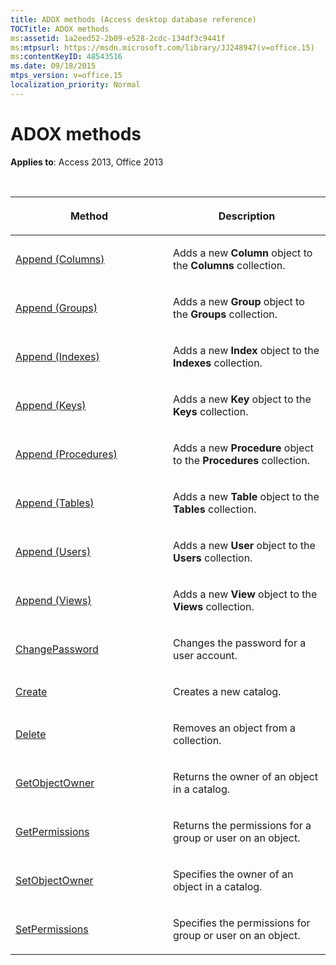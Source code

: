 ```yaml
---
title: ADOX methods (Access desktop database reference)
TOCTitle: ADOX methods
ms:assetid: 1a2eed52-2b09-e528-2cdc-134df3c9441f
ms:mtpsurl: https://msdn.microsoft.com/library/JJ248947(v=office.15)
ms:contentKeyID: 48543516
ms.date: 09/18/2015
mtps_version: v=office.15
localization_priority: Normal
---
```


# ADOX methods

**Applies to**: Access 2013, Office 2013

<br/>

<table>
<colgroup>
<col style="width: 50%" />
<col style="width: 50%" />
</colgroup>
<thead>
<tr class="header">
<th><p>Method</p></th>
<th><p>Description</p></th>
</tr>
</thead>
<tbody>
<tr class="odd">
<td><p><a href="append-method-adox-columns.md">Append (Columns)</a></p></td>
<td><p>Adds a new <strong>Column</strong> object to the <strong>Columns</strong> collection.</p></td>
</tr>
<tr class="even">
<td><p><a href="append-method-adox-groups.md">Append (Groups)</a></p></td>
<td><p>Adds a new <strong>Group</strong> object to the <strong>Groups</strong> collection.</p></td>
</tr>
<tr class="odd">
<td><p><a href="append-method-adox-indexes.md">Append (Indexes)</a></p></td>
<td><p>Adds a new <strong>Index</strong> object to the <strong>Indexes</strong> collection.</p></td>
</tr>
<tr class="even">
<td><p><a href="append-method-adox-keys.md">Append (Keys)</a></p></td>
<td><p>Adds a new <strong>Key</strong> object to the <strong>Keys</strong> collection.</p></td>
</tr>
<tr class="odd">
<td><p><a href="append-method-adox-procedures.md">Append (Procedures)</a></p></td>
<td><p>Adds a new <strong>Procedure</strong> object to the <strong>Procedures</strong> collection.</p></td>
</tr>
<tr class="even">
<td><p><a href="append-method-adox-tables.md">Append (Tables)</a></p></td>
<td><p>Adds a new <strong>Table</strong> object to the <strong>Tables</strong> collection.</p></td>
</tr>
<tr class="odd">
<td><p><a href="append-method-adox-users.md">Append (Users)</a></p></td>
<td><p>Adds a new <strong>User</strong> object to the <strong>Users</strong> collection.</p></td>
</tr>
<tr class="even">
<td><p><a href="append-method-adox-views.md">Append (Views)</a></p></td>
<td><p>Adds a new <strong>View</strong> object to the <strong>Views</strong> collection.</p></td>
</tr>
<tr class="odd">
<td><p><a href="changepassword-method-adox.md">ChangePassword</a></p></td>
<td><p>Changes the password for a user account.</p></td>
</tr>
<tr class="even">
<td><p><a href="create-method-adox.md">Create</a></p></td>
<td><p>Creates a new catalog.</p></td>
</tr>
<tr class="odd">
<td><p><a href="delete-method-adox-collections.md">Delete</a></p></td>
<td><p>Removes an object from a collection.</p></td>
</tr>
<tr class="even">
<td><p><a href="getobjectowner-method-adox.md">GetObjectOwner</a></p></td>
<td><p>Returns the owner of an object in a catalog.</p></td>
</tr>
<tr class="odd">
<td><p><a href="getpermissions-method-adox.md">GetPermissions</a></p></td>
<td><p>Returns the permissions for a group or user on an object.</p></td>
</tr>
<tr class="even">
<td><p><a href="https://docs.microsoft.com/office/vba/access/concepts/miscellaneous/setobjectowner-method-adox">SetObjectOwner</a></p></td>
<td><p>Specifies the owner of an object in a catalog.</p></td>
</tr>
<tr class="odd">
<td><p><a href="setpermissions-method-adox.md">SetPermissions</a></p></td>
<td><p>Specifies the permissions for group or user on an object.</p></td>
</tr>
</tbody>
</table>

<br/>
